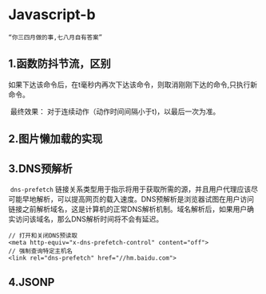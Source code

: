 # Javascript-b

```
“你三四月做的事,七八月自有答案”
```



## 1.函数防抖节流，区别

​	如果下达该命令后，在t毫秒内再次下达该命令，则取消刚刚下达的命令,只执行新命令。

​	最终效果： 对于连续动作（动作时间间隔小于t)，以最后一次为准。



## 2.图片懒加载的实现



## 3.DNS预解析

​	`dns-prefetch` 链接关系类型用于指示将用于获取所需的源，并且用户代理应该尽可能早地解析，可以提高网页的载入速度。DNS预解析是浏览器试图在用户访问链接之前解析域名，这是计算机的正常DNS解析机制。域名解析后，如果用户确实访问该域名，那么DNS解析时间将不会有延迟。
```
// 打开和关闭DNS预读取
<meta http-equiv="x-dns-prefetch-control" content="off">
// 强制查询特定主机名
<link rel="dns-prefetch" href="//hm.baidu.com">
```



## 4.JSONP